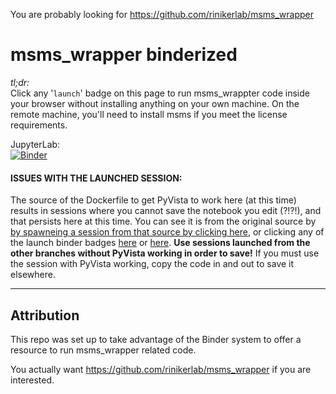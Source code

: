 You are probably looking for https://github.com/rinikerlab/msms_wrapper

# msms_wrapper binderized

*tl;dr:*  
Click any '`launch`' badge on this page to run msms_wrappter code inside your browser without installing anything on your own machine. 
On the remote machine, you'll need to install msms if you meet the license requirements.

JupyterLab:    
[![Binder](https://mybinder.org/badge_logo.svg)](https://mybinder.org/v2/gh/fomightez/msms_wrapper/binderized?labpath=examples.ipynb)

#### ISSUES WITH THE LAUNCHED SESSION:

The source of the Dockerfile to get PyVista to work here (at this time) results in sessions where you cannot save the notebook you edit (?!?!), and that persists here at this time. You can see it is from the original source by [by spawneing a session from that source by clicking here](https://mybinder.org/v2/gh/pyvista/pyvista-examples/master), or clicking any of the launch binder badges [here](https://github.com/pyvista/pyvista#highlights) or [here](https://github.com/pyvista/pyvista-tutorial).
**Use sessions launched from the other branches without PyVista working in order to save!** If you must use the session with PyVista working, copy the code in and out to save it elsewhere.


---------------
Attribution
----------
This repo was set up to take advantage of the Binder system to offer a resource to run msms_wrapper related code.

You actually want https://github.com/rinikerlab/msms_wrapper if you are interested.